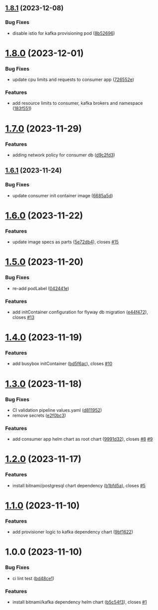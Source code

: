 ## [1.8.1](https://github.com/csye7125-fall2023-group05/infra-helm-chart/compare/v1.8.0...v1.8.1) (2023-12-08)


### Bug Fixes

* disable istio for kafka provisioning pod ([8b52696](https://github.com/csye7125-fall2023-group05/infra-helm-chart/commit/8b52696331ca337b642d73f4b0c27df996078ff2))

# [1.8.0](https://github.com/csye7125-fall2023-group05/infra-helm-chart/compare/v1.7.0...v1.8.0) (2023-12-01)


### Bug Fixes

* update cpu limits and requests to consumer app ([726552e](https://github.com/csye7125-fall2023-group05/infra-helm-chart/commit/726552eeac29f9ad880cb8a4d172f5f1d537f5d9))


### Features

* add resource limits to consumer, kafka brokers and namespace ([183f551](https://github.com/csye7125-fall2023-group05/infra-helm-chart/commit/183f551d21129c9b99ffc711203123e9bd80a45d))

# [1.7.0](https://github.com/csye7125-fall2023-group05/infra-helm-chart/compare/v1.6.1...v1.7.0) (2023-11-29)


### Features

* adding network policy for consumer db ([d9c2fd3](https://github.com/csye7125-fall2023-group05/infra-helm-chart/commit/d9c2fd35c842aaedea5801b5f5944aff3dcd5eec))

## [1.6.1](https://github.com/csye7125-fall2023-group05/infra-helm-chart/compare/v1.6.0...v1.6.1) (2023-11-24)


### Bug Fixes

* update consumer init container image ([6685a5d](https://github.com/csye7125-fall2023-group05/infra-helm-chart/commit/6685a5def2c298b5b7e1a1e36fbbcae0f894f161))

# [1.6.0](https://github.com/csye7125-fall2023-group05/infra-helm-chart/compare/v1.5.0...v1.6.0) (2023-11-22)


### Features

* update image specs as parts ([5e72db4](https://github.com/csye7125-fall2023-group05/infra-helm-chart/commit/5e72db45657124aff41f9b894beeedb7ce287af0)), closes [#15](https://github.com/csye7125-fall2023-group05/infra-helm-chart/issues/15)

# [1.5.0](https://github.com/csye7125-fall2023-group05/infra-helm-chart/compare/v1.4.0...v1.5.0) (2023-11-20)


### Bug Fixes

* re-add podLabel ([042441e](https://github.com/csye7125-fall2023-group05/infra-helm-chart/commit/042441e5d3387a2cd51c1b2fa9ccc74599419907))


### Features

* add initContainer configuration for flyway db migration ([e44f472](https://github.com/csye7125-fall2023-group05/infra-helm-chart/commit/e44f4729c31af3e42346a09a280beafe675c71d2)), closes [#13](https://github.com/csye7125-fall2023-group05/infra-helm-chart/issues/13)

# [1.4.0](https://github.com/csye7125-fall2023-group05/infra-helm-chart/compare/v1.3.0...v1.4.0) (2023-11-19)


### Features

* add busybox initContainer ([bd5f6ac](https://github.com/csye7125-fall2023-group05/infra-helm-chart/commit/bd5f6ac3eccf44e6c7afa9421d4b7fbb870cd40b)), closes [#10](https://github.com/csye7125-fall2023-group05/infra-helm-chart/issues/10)

# [1.3.0](https://github.com/csye7125-fall2023-group05/infra-helm-chart/compare/v1.2.0...v1.3.0) (2023-11-18)


### Bug Fixes

* CI validation pipeline values.yaml ([d811952](https://github.com/csye7125-fall2023-group05/infra-helm-chart/commit/d81195277960665e91c7c769f00b4d30aa080793))
* remove secrets ([e2f0bc3](https://github.com/csye7125-fall2023-group05/infra-helm-chart/commit/e2f0bc35c683e650949ff1326b2de127e6775b4d))


### Features

* add consumer app helm chart as root chart ([9991d32](https://github.com/csye7125-fall2023-group05/infra-helm-chart/commit/9991d32d23f8301c8fb4a607b03586d665cd80cf)), closes [#8](https://github.com/csye7125-fall2023-group05/infra-helm-chart/issues/8) [#9](https://github.com/csye7125-fall2023-group05/infra-helm-chart/issues/9)

# [1.2.0](https://github.com/csye7125-fall2023-group05/infra-helm-chart/compare/v1.1.0...v1.2.0) (2023-11-17)


### Features

* install bitnami/postgresql chart dependency ([b1bfd5a](https://github.com/csye7125-fall2023-group05/infra-helm-chart/commit/b1bfd5a7447ec1c809dcb8d32f64fda11911bafd)), closes [#5](https://github.com/csye7125-fall2023-group05/infra-helm-chart/issues/5)

# [1.1.0](https://github.com/csye7125-fall2023-group05/infra-helm-chart/compare/v1.0.0...v1.1.0) (2023-11-10)


### Features

* add provisioner logic to kafka dependency chart ([9bf1622](https://github.com/csye7125-fall2023-group05/infra-helm-chart/commit/9bf1622907d6806b1fb082096dbb15a9568c64d0))

# 1.0.0 (2023-11-10)


### Bug Fixes

* ci lint test ([bd48ce1](https://github.com/csye7125-fall2023-group05/infra-helm-chart/commit/bd48ce1974488f1983e54dafb66701750da04130))


### Features

* install bitnami/kafka dependency helm chart ([b5c54f3](https://github.com/csye7125-fall2023-group05/infra-helm-chart/commit/b5c54f3423fec72f077a3e2bb284b12d633f688d)), closes [#1](https://github.com/csye7125-fall2023-group05/infra-helm-chart/issues/1)
